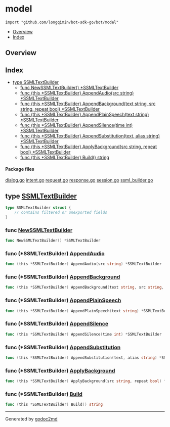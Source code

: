 

# model
`import "github.com/longqimin/bot-sdk-go/bot/model"`

* [Overview](#pkg-overview)
* [Index](#pkg-index)

## <a name="pkg-overview">Overview</a>



## <a name="pkg-index">Index</a>
* [type SSMLTextBuilder](#SSMLTextBuilder)
  * [func NewSSMLTextBuilder() *SSMLTextBuilder](#NewSSMLTextBuilder)
  * [func (this *SSMLTextBuilder) AppendAudio(src string) *SSMLTextBuilder](#SSMLTextBuilder.AppendAudio)
  * [func (this *SSMLTextBuilder) AppendBackground(text string, src string, repeat bool) *SSMLTextBuilder](#SSMLTextBuilder.AppendBackground)
  * [func (this *SSMLTextBuilder) AppendPlainSpeech(text string) *SSMLTextBuilder](#SSMLTextBuilder.AppendPlainSpeech)
  * [func (this *SSMLTextBuilder) AppendSilence(time int) *SSMLTextBuilder](#SSMLTextBuilder.AppendSilence)
  * [func (this *SSMLTextBuilder) AppendSubstitution(text, alias string) *SSMLTextBuilder](#SSMLTextBuilder.AppendSubstitution)
  * [func (this *SSMLTextBuilder) ApplyBackground(src string, repeat bool) *SSMLTextBuilder](#SSMLTextBuilder.ApplyBackground)
  * [func (this *SSMLTextBuilder) Build() string](#SSMLTextBuilder.Build)


#### <a name="pkg-files">Package files</a>
[dialog.go](/src/github.com/longqimin/bot-sdk-go/bot/model/dialog.go) [intent.go](/src/github.com/longqimin/bot-sdk-go/bot/model/intent.go) [request.go](/src/github.com/longqimin/bot-sdk-go/bot/model/request.go) [response.go](/src/github.com/longqimin/bot-sdk-go/bot/model/response.go) [session.go](/src/github.com/longqimin/bot-sdk-go/bot/model/session.go) [ssml_builder.go](/src/github.com/longqimin/bot-sdk-go/bot/model/ssml_builder.go) 






## <a name="SSMLTextBuilder">type</a> [SSMLTextBuilder](/src/target/ssml_builder.go?s=239:292#L15)
``` go
type SSMLTextBuilder struct {
    // contains filtered or unexported fields
}
```






### <a name="NewSSMLTextBuilder">func</a> [NewSSMLTextBuilder](/src/target/ssml_builder.go?s=294:336#L19)
``` go
func NewSSMLTextBuilder() *SSMLTextBuilder
```




### <a name="SSMLTextBuilder.AppendAudio">func</a> (\*SSMLTextBuilder) [AppendAudio](/src/target/ssml_builder.go?s=522:591#L30)
``` go
func (this *SSMLTextBuilder) AppendAudio(src string) *SSMLTextBuilder
```



### <a name="SSMLTextBuilder.AppendBackground">func</a> (\*SSMLTextBuilder) [AppendBackground](/src/target/ssml_builder.go?s=2062:2162#L93)
``` go
func (this *SSMLTextBuilder) AppendBackground(text string, src string, repeat bool) *SSMLTextBuilder
```



### <a name="SSMLTextBuilder.AppendPlainSpeech">func</a> (\*SSMLTextBuilder) [AppendPlainSpeech](/src/target/ssml_builder.go?s=394:470#L23)
``` go
func (this *SSMLTextBuilder) AppendPlainSpeech(text string) *SSMLTextBuilder
```



### <a name="SSMLTextBuilder.AppendSilence">func</a> (\*SSMLTextBuilder) [AppendSilence](/src/target/ssml_builder.go?s=1707:1776#L79)
``` go
func (this *SSMLTextBuilder) AppendSilence(time int) *SSMLTextBuilder
```



### <a name="SSMLTextBuilder.AppendSubstitution">func</a> (\*SSMLTextBuilder) [AppendSubstitution](/src/target/ssml_builder.go?s=1876:1960#L86)
``` go
func (this *SSMLTextBuilder) AppendSubstitution(text, alias string) *SSMLTextBuilder
```



### <a name="SSMLTextBuilder.ApplyBackground">func</a> (\*SSMLTextBuilder) [ApplyBackground](/src/target/ssml_builder.go?s=2355:2441#L103)
``` go
func (this *SSMLTextBuilder) ApplyBackground(src string, repeat bool) *SSMLTextBuilder
```



### <a name="SSMLTextBuilder.Build">func</a> (\*SSMLTextBuilder) [Build](/src/target/ssml_builder.go?s=2705:2748#L116)
``` go
func (this *SSMLTextBuilder) Build() string
```







- - -
Generated by [godoc2md](http://godoc.org/github.com/davecheney/godoc2md)
